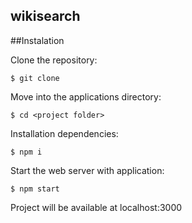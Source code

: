 ## wikisearch

##Instalation

Clone the repository:
``` shell
$ git clone
```
Move into the applications directory:
``` shell
$ cd <project folder>
```

Installation dependencies:
``` shell
$ npm i
```

Start the web server with application:
``` shell
$ npm start
```
Project will be available at localhost:3000
